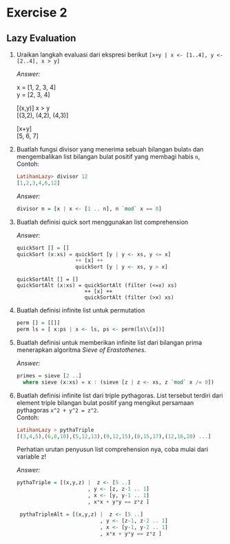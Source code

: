 # Exercise 2

## Lazy Evaluation

1. Uraikan langkah evaluasi dari ekspresi berikut
   `[x+y | x <- [1..4], y <- [2..4], x > y]`

   _Answer:_

   x = [1, 2, 3, 4]\
   y = [2, 3, 4]

   [(x,y)] x > y\
   [(3,2), (4,2), (4,3)]

   [x+y]\
   [5, 6, 7]

2. Buatlah fungsi divisor yang menerima sebuah bilangan bulat ​`n`​ dan
   mengembalikan list bilangan bulat positif yang membagi habis `​n`​, Contoh:

   ```haskell
   LatihanLazy> divisor 12
   [1,2,3,4,6,12]
   ```

   _Answer:_

   ```haskell
   divisor n = [x | x <- [1 .. n], n `mod` x == 0]
   ```

3. Buatlah definisi ​quick sort​ menggunakan list comprehension

   _Answer_:

   ```haskell
   quickSort [] = []
   quickSort (x:xs) = quickSort [y | y <- xs, y <= x]
                      ++ [x] ++
                      quickSort [y | y <- xs, y > x]
   ```

   ```haskel
   quickSortAlt [] = []
   quickSortAlt (x:xs) = quickSortAlt (filter (<=x) xs)
                         ++ [x] ++
                         quickSortAlt (filter (>x) xs)
   ```

4. Buatlah definisi infinite list untuk permutation

   ```haskell
   perm [] = [[]]
   perm ls = [ x:ps | x <- ls, ps <- perm(ls\\[x])]
   ```

5. Buatlah definisi untuk memberikan infinite list dari bilangan prima
   menerapkan algoritma ​*Sieve of Erastothenes​*.

   _Answer:_

   ```haskell
   primes = sieve [2 ..]
     where sieve (x:xs) = x : (sieve [z | z <- xs, z `mod` x /= 0])
   ```

6. Buatlah definisi infinite list dari ​triple pythagoras​. List tersebut terdiri
   dari element triple bilangan bulat positif yang mengikut persamaan pythagoras
   `x^2 + y^2 = z^2`.\
   Contoh:

   ```haskell
   LatihanLazy > pythaTriple
   [(3,4,5),(6,8,10),(5,12,13),(9,12,15),(8,15,17),(12,16,20) ...]
   ```

   Perhatian urutan penyusun list comprehension nya, coba mulai dari variable z!

   _Answer:_

   ```haskell
   pythaTriple = [(x,y,z) |  z <- [5 ..]
                          , y <- [z, z-1 .. 1]
                          , x <- [y, y-1 .. 1]
                          , x*x + y*y == z*z ]
   ```

   ```haskell
    pythaTripleAlt = [(x,y,z) |  z <- [5 ..]
                              , y <- [z-1, z-2 .. 1]
                              , x <- [y-1, y-2 .. 1]
                              , x*x + y*y == z*z ]
   ```
